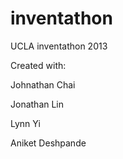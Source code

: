 inventathon
===========

UCLA inventathon 2013

Created with:

Johnathan Chai

Jonathan Lin 

Lynn Yi 

Aniket Deshpande 
